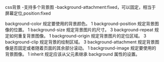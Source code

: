 css背景
-支持多个背景图
-background-attachment:fixed，可以固定，相当于屏幕定位,position:fixed

background-color	规定要使用的背景颜色。	1
background-position	规定背景图像的位置。	1
background-size	规定背景图片的尺寸。	3
background-repeat	规定如何重复背景图像。	1
background-origin	规定背景图片的定位区域。	3
background-clip	规定背景的绘制区域。	3
background-attachment	规定背景图像是否固定或者随着页面的其余部分滚动。	1
background-image	规定要使用的背景图像。	1
inherit	规定应该从父元素继承 background 属性的设置。